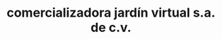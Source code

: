 ---
title: "comercializadora jardín virtual s.a. de c.v."
url: /toluca-de-lerdo/comercializadora-jardin-virtual-s-a-de-c-v/
shop: Warenhaus
---